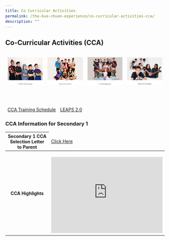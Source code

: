 ```yaml
---
title: Co Curricular Activities
permalink: /the-kuo-chuan-experience/co-curricular-activities-cca/
description: ""
---
```

## Co-Curricular Activities (CCA)



<table>
<thead>
  <tr>
    <td><p><a href="https://staging.d38b8pvh8spt44.amplifyapp.com/the-kuo-chuan-experience/co-curricular-activities-cca/uniformed-groups/boys-brigade/">
<img src="/images/The%20Kuo%20Chuan%20Experience/CCA/Uniformed%20Groups.jpg"  
     style="width:120%">
</a></p>
</td>
    <td><p><a href="https://staging.d38b8pvh8spt44.amplifyapp.com/the-kuo-chuan-experience/co-curricular-activities-cca/sports-n-games/badminton/">
<img src="/images/The%20Kuo%20Chuan%20Experience/CCA/Sports%20&%20Games.jpg"  
     style="width:120%">
</a></p>
</td>
    <td><p><a href="https://staging.d38b8pvh8spt44.amplifyapp.com/the-kuo-chuan-experience/co-curricular-activities-cca/performing-arts/symphonic-band/">
<img src="/images/The%20Kuo%20Chuan%20Experience/CCA/Performing%20Arts.jpg"  
     style="width:120%">
</a></p>
</td>
    <td><p><a href="https://staging.d38b8pvh8spt44.amplifyapp.com/the-kuo-chuan-experience/co-curricular-activities-cca/clubs-n-societies/art-club/">
<img src="/images/The%20Kuo%20Chuan%20Experience/CCA/Clubs%20&%20Societies.jpg"  
     style="width:120%">
</a></p>
</td>
  </tr>
</thead>
</table>

<br>

<table>
<thead>
  <tr>
    <td><a href="/files//CCA%Schedule%23.pdf">CCA Training Schedule</a></td>
    <td><a href="/files/LEAPS2%20Grading%20System.pdf">LEAPS 2.0</a></td>
  </tr>
</thead>
</table>


### CCA Information for Secondary 1


<table>
<thead>
  <tr>
    <th>Secondary 1 CCA Selection Letter to Parent</th>
    <td><a href="/files/Parents_Sec1.pdf">Click Here</a></td>
  </tr>
</thead>
<tbody>

  <tr>
    <th>CCA Highlights</th>
		<td><br><b><iframe width="352" height="240" src="https://www.youtube.com/embed/ulk6sb1K6_A" title="TEAMKCP" frameborder="0" allow="accelerometer; autoplay; clipboard-write; encrypted-media; gyroscope; picture-in-picture; web-share" allowfullscreen></iframe></b></td>
  </tr>
</tbody>
</table>